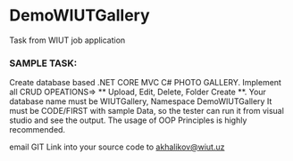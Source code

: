 # DemoWIUTGallery
Task from WIUT job application

### SAMPLE TASK: 

Create database based .NET CORE MVC C# PHOTO GALLERY.
Implement all CRUD OPEATIONS=> ** Upload, Edit, Delete, Folder Create **.
Your database name must be WIUTGallery, Namespace DemoWIUTGallery 
It must be CODE/FIRST with sample Data, so the tester can run it from visual studio 
and see the output.
The usage of OOP Principles is highly recommended.

email GIT Link into your source code to akhalikov@wiut.uz 
